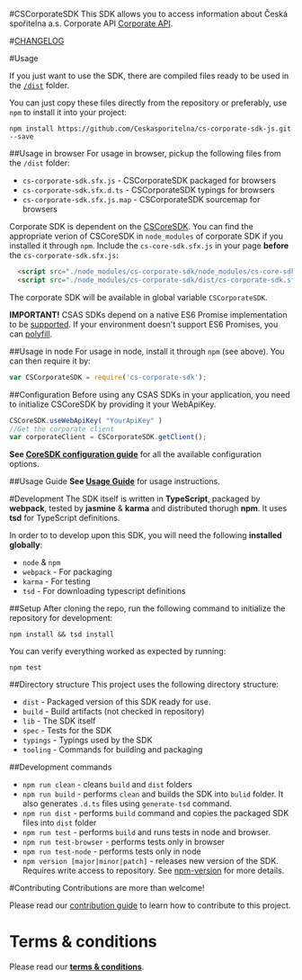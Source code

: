 #CSCorporateSDK
This SDK allows you to access information about Česká spořitelna a.s. Corporate API [Corporate API](http://docs.corporatev3.apiary.io/).

#[CHANGELOG](CHANGELOG.md)

#Usage

If you just want to use the SDK, there are compiled files ready to be used in the [`/dist`](./dist) folder.

You can just copy these files directly from the repository or preferably, use `npm` to install it into your project:

```
npm install https://github.com/Ceskasporitelna/cs-corporate-sdk-js.git --save
```

##Usage in browser
For usage in browser, pickup the following files from the `/dist` folder:
* `cs-corporate-sdk.sfx.js` - CSCorporateSDK packaged for browsers
* `cs-corporate-sdk.sfx.d.ts` - CSCorporateSDK typings for browsers
* `cs-corporate-sdk.sfx.js.map` - CSCorporateSDK sourcemap for browsers


Corporate SDK is dependent on the [CSCoreSDK](https://github.com/Ceskasporitelna/cs-core-sdk-js). 
You can find the appropriate verion of CSCoreSDK in `node_modules` of corporate SDK if you installed it through `npm`.
Include the `cs-core-sdk.sfx.js` in your page **before** the `cs-corporate-sdk.sfx.js`:

```html
  <script src="./node_modules/cs-corporate-sdk/node_modules/cs-core-sdk/dist/cs-core-sdk.sfx.js"></script>
  <script src="./node_modules/cs-corporate-sdk/dist/cs-corporate-sdk.sfx.js"></script>
```

The corporate SDK will be available in global variable `CSCorporateSDK`.

**IMPORTANT!** CSAS SDKs depend on a native ES6 Promise implementation to be [supported](http://caniuse.com/promises).
If your environment doesn't support ES6 Promises, you can [polyfill](https://github.com/jakearchibald/es6-promise).

##Usage in node
For usage in node, install it through `npm` (see above). You can then require it by:
```javascript
var CSCorporateSDK = require('cs-corporate-sdk');
``` 


##Configuration
Before using any CSAS SDKs in your application, you need to initialize CSCoreSDK by providing it your WebApiKey.
```javascript
CSCoreSDK.useWebApiKey( "YourApiKey" )
//Get the corporate client
var corporateClient = CSCorporateSDK.getClient();
```
**See [CoreSDK configuration guide](https://github.com/Ceskasporitelna/cs-core-sdk-js/blob/master/docs/configuration.md)** for all the available configuration options.

##Usage Guide
**See [Usage Guide](./docs/corporate.md)** for usage instructions.

#Development
The SDK itself is written in **TypeScript**, packaged by **webpack**, tested by **jasmine** & **karma** and distributed thorugh **npm**. It uses **tsd** for TypeScript definitions.

In order to to develop upon this SDK, you will need the following **installed globally**:

* `node` & `npm`
* `webpack` - For packaging
* `karma` - For testing
* `tsd` - For downloading typescript definitions

##Setup
After cloning the repo, run the following command to initialize the repository for development:

```
npm install && tsd install
```

You can verify everything worked as expected by running:
```
npm test
```

##Directory structure
This project uses the following directory structure:

* `dist` - Packaged version of this SDK ready for use.
* `build` - Build artifacts (not checked in repository)
* `lib` - The SDK itself
* `spec` - Tests for the SDK
* `typings` - Typings used by the SDK
* `tooling` - Commands for building and packaging 

##Development commands

* `npm run clean` - cleans `build` and `dist` folders
* `npm run build` - performs `clean` and builds the SDK into `bulid` folder. It also generates `.d.ts` files using `generate-tsd` command.
* `npm run dist` - performs `build` command and copies the packaged SDK files into `dist` folder
* `npm run test` - performs `build` and runs tests in node and browser.
* `npm run test-browser` - performs tests only in browser
* `npm run test-node` - performs tests only in node
* `npm version [major|minor|patch]` - releases new version of the SDK. Requires write access to repository. See [npm-version](https://docs.npmjs.com/cli/version) for more details. 



#Contributing
Contributions are more than welcome!

Please read our [contribution guide](CONTRIBUTING.md) to learn how to contribute to this project.

# Terms & conditions
Please read our [**terms & conditions**](LICENSE.md).